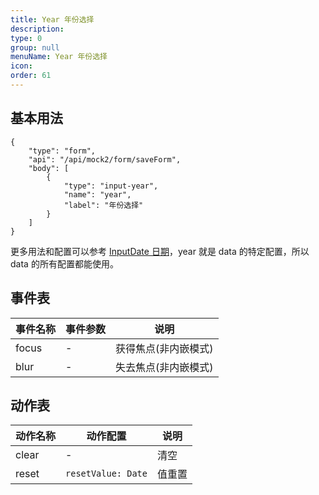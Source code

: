 ```yaml
---
title: Year 年份选择
description:
type: 0
group: null
menuName: Year 年份选择
icon:
order: 61
---
```


## 基本用法

```schema: scope="body"
{
    "type": "form",
    "api": "/api/mock2/form/saveForm",
    "body": [
        {
            "type": "input-year",
            "name": "year",
            "label": "年份选择"
        }
    ]
}
```

更多用法和配置可以参考 [InputDate 日期](input-date)，year 就是 data 的特定配置，所以 data 的所有配置都能使用。

## 事件表

| 事件名称           | 事件参数                                        | 说明                  |
|-------------------|------------------------------------------------|----------------------|
| focus             | -                                 |  获得焦点(非内嵌模式)               |
| blur              | -                                 |  失去焦点(非内嵌模式)               |

## 动作表

| 动作名称           | 动作配置                 | 说明                    |
|-------------------|-------------------------|------------------------|
| clear             | -                       | 清空                    |
| reset             | `resetValue: Date`            | 值重置                   |
